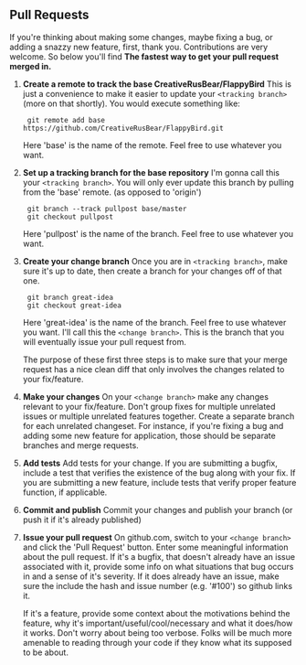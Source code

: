 Pull Requests
-------------

If you're thinking about making some changes, maybe fixing a bug, or adding a
snazzy new feature, first, thank you. Contributions are very welcome. So below you'll find  **The fastest way to get your pull request merged in.** 

1. **Create a remote to track the base CreativeRusBear/FlappyBird**
   This is just a convenience to make it easier to update your ```<tracking branch>``` (more on that shortly).  You would execute something like:

        git remote add base https://github.com/CreativeRusBear/FlappyBird.git

   Here 'base' is the name of the remote.  Feel free to use whatever you want.

2. **Set up a tracking branch for the base repository**
   I'm gonna call this your ```<tracking branch>```.  You will only ever update
   this branch by pulling from the 'base' remote. (as opposed to 'origin')

        git branch --track pullpost base/master
        git checkout pullpost

   Here 'pullpost' is the name of the branch.  Feel free to use whatever you want.

3. **Create your change branch**
   Once you are in ```<tracking branch>```, make sure it's up to date, then create a branch for your changes off of that one.

        git branch great-idea
        git checkout great-idea

   Here 'great-idea' is the name of the branch.  Feel free to use whatever
   you want.  I'll call this the ```<change branch>```.  This is the branch that you will eventually issue your pull request from.

   The purpose of these first three steps is to make sure that your merge request has a nice clean diff that only involves the changes related to your fix/feature.

4. **Make your changes**
   On your ```<change branch>``` make any changes relevant to your fix/feature. Don't group fixes for multiple unrelated issues or multiple unrelated features together. Create a separate branch for each unrelated changeset.  For instance, if you're fixing a bug and adding some new feature for application, those should be separate branches and merge requests.

5. **Add tests**
   Add tests for your change. If you are submitting a bugfix, include a test that verifies the existence of the bug along with your fix. If you are submitting a new feature, include tests that verify proper feature function, if applicable.

6. **Commit and publish**
   Commit your changes and publish your branch (or push it if it's already published)

7. **Issue your pull request**
   On github.com, switch to your ```<change branch>``` and click the 'Pull Request' button.  Enter some meaningful information about the pull request.  If it's a bugfix, that doesn't already have an issue associated with it, provide some info on what situations that bug occurs in and a sense of it's severity. If it does already have an issue, make sure the include the hash and issue number (e.g. '#100') so github links it.

   If it's a feature, provide some context about the motivations behind the feature, why it's important/useful/cool/necessary and what it does/how it works. Don't worry about being too verbose. Folks will be much more amenable to reading through your code if they know what its supposed to be about.
   